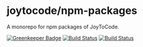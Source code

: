 # joytocode/npm-packages

A monorepo for npm packages of JoyToCode.

[![Greenkeeper Badge](https://badges.greenkeeper.io/joytocode/npm-packages.svg)](https://greenkeeper.io/)
[![Build Status](https://ci.appveyor.com/api/projects/status/ns708pjut4tktykw?svg=true)](https://ci.appveyor.com/project/nmchau/npm-packages)
[![Build Status](https://travis-ci.org/joytocode/npm-packages.svg)](https://travis-ci.org/joytocode/npm-packages)

